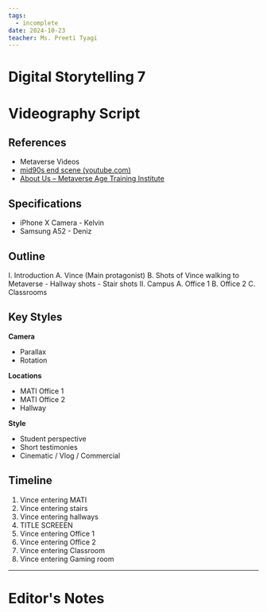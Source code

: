 ```yaml
---
tags:
  - incomplete
date: 2024-10-23
teacher: Ms. Preeti Tyagi
---
```

# Digital Storytelling 7
# Videography Script
## References
- Metaverse Videos
- [mid90s end scene (youtube.com)](https://www.youtube.com/watch?v=MMi3oCqhnF4)
- [About Us – Metaverse Age Training Institute](https://metaverseage.ae/about-us/)
## Specifications
- iPhone X Camera - Kelvin
- Samsung A52 - Deniz
## Outline
I. Introduction
	A. Vince (Main protagonist)
	B. Shots of Vince walking to Metaverse
		- Hallway shots
		- Stair shots
II. Campus
	A. Office 1
	B. Office 2
	C. Classrooms
## Key Styles
**Camera**
- Parallax
- Rotation

**Locations**
- MATI Office 1
- MATI Office 2
- Hallway

**Style**
- Student perspective
- Short testimonies
- Cinematic / Vlog / Commercial
## Timeline
1. Vince entering MATI
2. Vince entering stairs
3. Vince entering hallways
4. TITLE SCREEEN
5. Vince entering Office 1
6. Vince entering Office 2
7. Vince entering Classroom
8. Vince entering Gaming room

----------------------------------------------------------------
# Editor's Notes